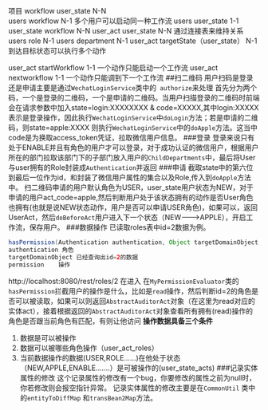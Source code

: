 项目
workflow user_state N-N  
users   workflow  N-1  多个用户可以启动同一种工作流
users  user_state 1-1
user_state workflow N-N 
user_act user_state N-N 通过连接表来维持关系
users role N-1
users department N-1
user_act  targetState（user_state） N-1 到达目标状态可以执行多个动作

user_act startWorkflow 1-1 一个动作只能启动一个工作流
user_act nextworkflow 1-1 一个动作只能调到下一个工作流
##扫二维码
用户扫码是登录还是申请主要是通过`WechatLoginService`类中的` authorize`来处理
首先分为两个码，一个是登录的二维码，一个是申请的二维码。当用户扫描登录的二维码时前端会在请求参数中加入state=login:XXXXXXXX & code=XXXXX,其中login:XXXXX 表示是登录操作，因此执行`WechatLoginService`中`doLogin`方法；若是申请的二维码，则state=apple:XXXX 则执行`WechatLoginService`中的`doApple`方法。这当中code是为换取access_token凭证，拉取微信用户信息。
###登录
登录来说只有处于ENABLE并且有角色的用户才可以登录，对于成功认证的微信用户，根据用户所在的部门拉取该部门下的子部门放入用户的`ChildDepartments`中，最后将User与user拥有的Role封装成`Authentication`并返回
###申请
截取state中的第六位到最后一位作为id，和封装了微信用户属性的集合以及Role,传入到`doApple`方法中。
扫二维码申请的用户默认角色为USER，user_state用户状态为NEW，对于申请的用户act_code=apple,然后判断用户处于该状态拥有的动作是否User角色也拥有(也就是说NEW状态动作，用户是否可以申请USER角色)，如果可以，返回UserAct，然后`doBeforeAct`用户进入下一个状态（NEW--->APPLE），开启工作流，保存用户。
###数据操作
已读取roles表中id=2数据为例。
```java
hasPermission(Authentication authentication, Object targetDomainObject, Object permission)
authentication 角色
targetDomainObject 已经查询出id=2的数据
permission    操作
```
http://localhost:8080/rest/roles/2 在进入
在`MyPermissionEvaluator`类的`hasPermission`拦截用户的操作是什么，比如是`read`操作，然后判断id=2的角色是否可以被读取，如果可以则返回`AbstractAuditorAct`对象（在这里为read对应的实体act），接着根据返回的`AbstractAuditorAct`对象查看所有拥有(read)操作的角色是否跟当前角色有匹配，有则让他访问
**操作数据具备三个条件**
1. 数据是可以被操作
2. 数据可以被哪些角色操作（user_act_roles）
3. 当前数据操作的数据(USER,ROLE......)在他处于状态（NEW,APPLE,ENABLE.......）是可被操作的(user_state_acts)
###记录实体属性的修改
这个记录属性的修改有一个bug，你要修改的属性之前为null时，你若修改则会报空指针异常。
记录实体属性的修改主要是在`CommonUtil` 类中的`entityToDiffMap` 和`transBean2Map`方法。